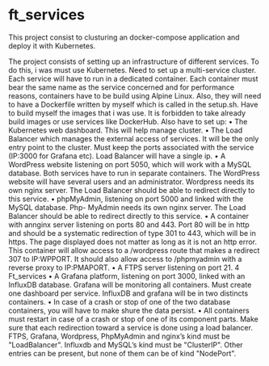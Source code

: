 # ft_services
This project consist to clusturing an docker-compose application and deploy it with Kubernetes. 


The project consists of setting up an infrastructure of different services. To do this, i was
must use Kubernetes. Need to set up a multi-service cluster.
Each service will have to run in a dedicated container.
Each container must bear the same name as the service concerned and for performance
reasons, containers have to be build using Alpine Linux.
Also, they will need to have a Dockerfile written by myself which is called in the setup.sh.
Have to build myself the images that i was use. It is forbidden to take
already build images or use services like DockerHub.
Also have to set up:
• The Kubernetes web dashboard. This will help manage cluster.
• The Load Balancer which manages the external access of services. It will be
the only entry point to the cluster. Must keep the ports associated with the
service (IP:3000 for Grafana etc). Load Balancer will have a single ip.
• A WordPress website listening on port 5050, which will work with a MySQL database.
Both services have to run in separate containers. The WordPress website will have
several users and an administrator. Wordpress needs its own nginx server. The
Load Balancer should be able to redirect directly to this service.
• phpMyAdmin, listening on port 5000 and linked with the MySQL database. Php-
MyAdmin needs its own nginx server. The Load Balancer should be able to redirect
directly to this service.
• A container with annginx server listening on ports 80 and 443. Port 80 will be in
http and should be a systematic redirection of type 301 to 443, which will be in
https.
The page displayed does not matter as long as it is not an http error.
This container will allow access to a /wordpress route that makes a redirect 307
to IP:WPPORT.
It should also allow access to /phpmyadmin with a reverse proxy to IP:PMAPORT.
• A FTPS server listening on port 21.
4
Ft_services
• A Grafana platform, listening on port 3000, linked with an InfluxDB database.
Grafana will be monitoring all containers. Must create one dashboard
per service. InfluxDB and grafana will be in two distincts containers.
• In case of a crash or stop of one of the two database containers, you will have to
make shure the data persist.
• All containers must restart in case of a crash or stop of one of its component
parts.
Make sure that each redirection toward a service is done using a load balancer. FTPS,
Grafana, Wordpress, PhpMyAdmin and nginx’s kind must be "LoadBalancer". Influxdb
and MySQL’s kind must be "ClusterIP". Other entries can be present, but none of them
can be of kind "NodePort".
